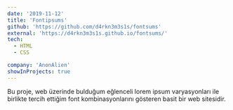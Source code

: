 ```yaml
---
date: '2019-11-12'
title: 'Fontipsums'
github: 'https://github.com/d4rkn3m3s1s/fontsums'
external: 'https://d4rkn3m3s1s.github.io/fontsums/'
tech:
  - HTML
  - CSS

company: 'AnonAlien'
showInProjects: true
---
```


Bu proje, web üzerinde bulduğum eğlenceli lorem ipsum varyasyonları ile birlikte tercih ettiğim font kombinasyonlarını gösteren basit bir web sitesidir.
